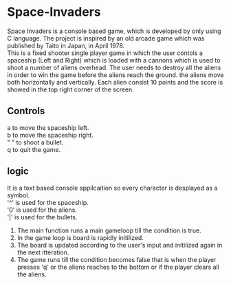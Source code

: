 # Space-Invaders
Space Invaders is a console based game, which is developed by only using C language. 
The project is inspired by an old arcade game which was published by Taito in Japan, in April 1978.
<br>
This is a fixed shooter single player game in which the user contols a spaceship (Left and Right) which is loaded with a cannons which is used 
to shoot a number of aliens overhead. The user needs to destroy all the aliens in order to win the game before the aliens reach the ground. the aliens move both horizontally and vertically.
Each alien consist 10 points and the score is showed in the top right corner of the screen. 
<br>
<h2>Controls</h2>
a to move the spaceship left.<br>
b to move the spaceship right.<br>
" " to shoot a bullet.<br>
q to quit the game.<br>
<h2>logic</h2>
It is a text based console appilcaition so every character is desplayed as a symbol. <br>
'^' is used for the spaceship.<br>
'0' is used for the aliens.<br>
'|' is used for the bullets.<br>

1. The main function runs a main gameloop till the condition is true.<br>
2. In the game loop is board is rapidly initilized.
3. The board is updated according to the user's input and initilized again in the next itteration.
4. The game runs till the condition becomes false that is when the player presses 'q' or the aliens reaches to the bottom or if the player clears all the aliens.
